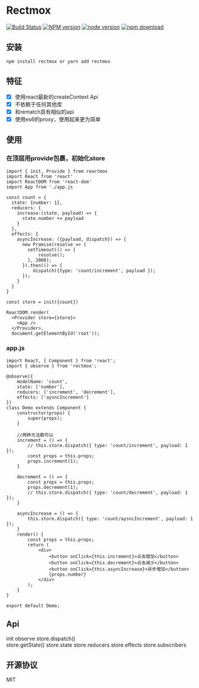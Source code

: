 # Rectmox

[![Build Status](https://travis-ci.org/snakeUni/rectmox.svg?branch=master)](https://travis-ci.org/snakeUni/rectmox)
[![NPM version](https://img.shields.io/npm/v/rectmox.svg?style=flat-square)](https://www.npmjs.com/package/rectmox)
[![node version](https://img.shields.io/badge/node.js-%3E=_8.0-green.svg?style=flat-square)](http://nodejs.org/download/)
[![npm download](https://img.shields.io/npm/dm/rectmox.svg?style=flat-square)](https://www.npmjs.com/package/rectmox)

## 安装
```
npm install rectmox or yarn add rectmox
```
## 特征
- [x] 使用react最新的createContext Api
- [x] 不依赖于任何其他库
- [x] 和rematch具有相似的api
- [x] 使用es6的proxy，使用起来更为简单

## 使用
### 在顶层用provide包裹，初始化store
```
import { init, Provide } from reactmox
import React from 'react'
import ReactDOM from 'react-dom'
import App from './app.js

const count = {
  state: {number: 1},
  reducers: {
    increase:(state, payload) => {
      state.number += payload
    }
  },
  effects: {
    asyncIncrease: ({payload, dispatch}) => {
      new Promise(resolve => {
        setTimeout(() => {
            resolve();
        }, 2000);
      }).then(() => {
          dispatch({type: 'count/increment', payload });
      });
    }
  }
}

const store = init({count})

ReactDOM.render(
  <Provider store={store}>
    <App />
  </Provider>, 
  document.getElementById('root'));
```
### app.js
```
import React, { Component } from 'react';
import { observe } from 'rectmox';

@observe({
    modelName: 'count',
    state: ['number'],
    reducers: ['increment', 'decrement'],
    effects: ['aysncIncrement']
})
class Demo extends Component {
    constructor(props) {
        super(props);
    }

    //两种方法都可以
    increment = () => {
        // this.store.dispatch({ type: 'count/increment', payload: 1 });
        const props = this.props;
        props.increment(1);
    }

    decrement = () => {
        const props = this.props;
        props.decrement(1);
        // this.store.dispatch({ type: 'count/decrement', payload: 1 });
    }

    asyncIncrease = () => {
        this.store.dispatch({ type: 'count/aysncIncrement', payload: 1 });
    }
    render() {
        const props = this.props;
        return (
            <div>
                <button onClick={this.increment}>点击增加</button>
                <button onClick={this.decrement}>点击减少</button>
                <button onClick={this.asyncIncrease}>异步增加</button>
                {props.number}
            </div>
        );
    }
}

export default Demo;
```
## Api
init
observe
store.dispatch()    
store.getState()
store.state
store.reducers
store.effects
store.subscribers

## 开源协议 

MIT
